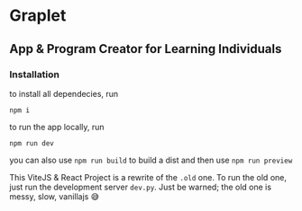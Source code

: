 # Graplet
## App & Program Creator for Learning Individuals

### Installation
to install all dependecies, run
```
npm i
```

to run the app locally, run
```
npm run dev
```

you can also use `npm run build` to build a dist and then use `npm run preview`


This ViteJS & React Project is a rewrite of the `.old` one.
To run the old one, just run the development server `dev.py`.
Just be warned; the old one is messy, slow, vanillajs 😅
